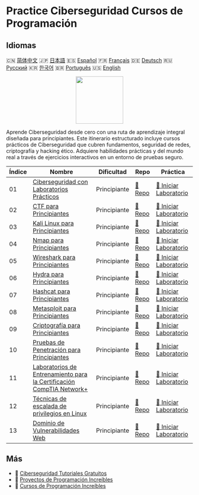# Practice Ciberseguridad Cursos de Programación

## Idiomas

🇨🇳 [简体中文](README_zh.md) 🇯🇵 [日本語](README_ja.md) 🇪🇸 [Español](README_es.md) 🇫🇷 [Français](README_fr.md) 🇩🇪 [Deutsch](README_de.md) 🇷🇺 [Русский](README_ru.md) 🇰🇷 [한국어](README_ko.md) 🇧🇷 [Português](README_pt.md) 🇺🇸 [English](README.md) 

<div align="center">
<img width="128px" src="https://file.labex.io/path/Xke24vJbuOBk.png">
</div>

Aprende Ciberseguridad desde cero con una ruta de aprendizaje integral diseñada para principiantes. Este itinerario estructurado incluye cursos prácticos de Ciberseguridad que cubren fundamentos, seguridad de redes, criptografía y hacking ético. Adquiere habilidades prácticas y del mundo real a través de ejercicios interactivos en un entorno de pruebas seguro.

|   Índice | Nombre                                                                                                                                 | Dificultad   | Repo                                                                              | Práctica                                                                                       |
|----------|----------------------------------------------------------------------------------------------------------------------------------------|--------------|-----------------------------------------------------------------------------------|------------------------------------------------------------------------------------------------|
|       01 | [Ciberseguridad con Laboratorios Prácticos](https://labex.io/es/courses/cybersecurity-labs-for-beginners)                              | Principiante | [🔗 Repo](https://github.com/labex-labs/cybersecurity-labs-for-beginners)         | [🚀 Iniciar Laboratorio](https://labex.io/es/courses/cybersecurity-labs-for-beginners)         |
|       02 | [CTF para Principiantes](https://labex.io/es/courses/ctf-for-beginners)                                                                | Principiante | [🔗 Repo](https://github.com/labex-labs/ctf-for-beginners)                        | [🚀 Iniciar Laboratorio](https://labex.io/es/courses/ctf-for-beginners)                        |
|       03 | [Kali Linux para Principiantes](https://labex.io/es/courses/kali-linux-for-beginners)                                                  | Principiante | [🔗 Repo](https://github.com/labex-labs/kali-linux-for-beginners)                 | [🚀 Iniciar Laboratorio](https://labex.io/es/courses/kali-linux-for-beginners)                 |
|       04 | [Nmap para Principiantes](https://labex.io/es/courses/nmap-for-beginners)                                                              | Principiante | [🔗 Repo](https://github.com/labex-labs/nmap-for-beginners)                       | [🚀 Iniciar Laboratorio](https://labex.io/es/courses/nmap-for-beginners)                       |
|       05 | [Wireshark para Principiantes](https://labex.io/es/courses/wireshark-for-beginners)                                                    | Principiante | [🔗 Repo](https://github.com/labex-labs/wireshark-for-beginners)                  | [🚀 Iniciar Laboratorio](https://labex.io/es/courses/wireshark-for-beginners)                  |
|       06 | [Hydra para Principiantes](https://labex.io/es/courses/hydra-for-beginners)                                                            | Principiante | [🔗 Repo](https://github.com/labex-labs/hydra-for-beginners)                      | [🚀 Iniciar Laboratorio](https://labex.io/es/courses/hydra-for-beginners)                      |
|       07 | [Hashcat para Principiantes](https://labex.io/es/courses/hashcat-for-beginners)                                                        | Principiante | [🔗 Repo](https://github.com/labex-labs/hashcat-for-beginners)                    | [🚀 Iniciar Laboratorio](https://labex.io/es/courses/hashcat-for-beginners)                    |
|       08 | [Metasploit para Principiantes](https://labex.io/es/courses/metasploit-for-beginners)                                                  | Principiante | [🔗 Repo](https://github.com/labex-labs/metasploit-for-beginners)                 | [🚀 Iniciar Laboratorio](https://labex.io/es/courses/metasploit-for-beginners)                 |
|       09 | [Criptografía para Principiantes](https://labex.io/es/courses/cryptography-for-beginners)                                              | Principiante | [🔗 Repo](https://github.com/labex-labs/cryptography-for-beginners)               | [🚀 Iniciar Laboratorio](https://labex.io/es/courses/cryptography-for-beginners)               |
|       10 | [Pruebas de Penetración para Principiantes](https://labex.io/es/courses/penetration-testing-for-beginners)                             | Principiante | [🔗 Repo](https://github.com/labex-labs/penetration-testing-for-beginners)        | [🚀 Iniciar Laboratorio](https://labex.io/es/courses/penetration-testing-for-beginners)        |
|       11 | [Laboratorios de Entrenamiento para la Certificación CompTIA Network+](https://labex.io/es/courses/comptia-network-plus-training-labs) | Principiante | [🔗 Repo](https://github.com/labex-labs/comptia-network-plus-training-labs)       | [🚀 Iniciar Laboratorio](https://labex.io/es/courses/comptia-network-plus-training-labs)       |
|       12 | [Técnicas de escalada de privilegios en Linux](https://labex.io/es/courses/privilege-escalation-techniques-on-linux)                   | Principiante | [🔗 Repo](https://github.com/labex-labs/privilege-escalation-techniques-on-linux) | [🚀 Iniciar Laboratorio](https://labex.io/es/courses/privilege-escalation-techniques-on-linux) |
|       13 | [Dominio de Vulnerabilidades Web](https://labex.io/es/courses/web-vulnerability-mastery)                                               | Principiante | [🔗 Repo](https://github.com/labex-labs/web-vulnerability-mastery)                | [🚀 Iniciar Laboratorio](https://labex.io/es/courses/web-vulnerability-mastery)                |

## Más

- 🔗 [Ciberseguridad Tutoriales Gratuitos](https://github.com/labex-labs/cybersecurity-free-tutorials)
- 🔗 [Proyectos de Programación Increíbles](https://github.com/labex-labs/awesome-programming-projects)
- 🔗 [Cursos de Programación Increíbles](https://github.com/labex-labs/awesome-programming-courses)

